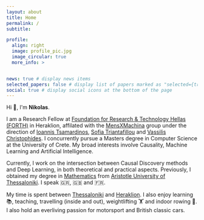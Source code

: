 ```yaml
---
layout: about
title: Home
permalink: /
subtitle:

profile:
  align: right
  image: profile_pic.jpg
  image_circular: true
  more_info: >


news: true # display news items
selected_papers: false # display list of papers marked as "selected={true}"
social: true # display social icons at the bottom of the page
---
```


Hi 👋, I'm **Nikolas**. 

I am a Research Fellow at <a href='https://www.forth.gr/en/home/' target='_blank'>Foundation for Research & Technology Hellas (FORTH)</a> in Heraklion, affilated with the <a href=''>MensXMachina</a> group under the direction of <a href='https://scholar.google.com/citations?user=7fendUwAAAAJ/' target='_blank'>Ioannis Tsamardinos</a>, <a href='https://sites.google.com/view/softriant/home/' target='_blank'>Sofia Triantafillou</a> and <a href='https://who.rocq.inria.fr/Vassilis.Christophides/' target='_blank'>Vassilis Christophides</a>. I concurrently pursue a Masters degree in Computer Science at the University of Crete. My broad interests involve Causality, Machine Learning and Artificial Intelligence. 

Currently, I work on the intersection between Causal Discovery methods and Deep Learning, in both theoretical and practical aspects. Previously, I obtained my degree in <a href='https://www.auth.gr/en/school/math-en/' target='_blank'>Mathematics</a> from <a href ='https://www.auth.gr/en/' target='_blank'>Aristotle University of Thessaloniki</a>. I speak 🇬🇷, 🇬🇧 and 🇫🇷.

My time is spent between <a href='https://en.wikipedia.org/wiki/Thessaloniki' target='_blank'>Thessaloniki</a> and <a href='https://en.wikipedia.org/wiki/Heraklion' target='_blank'>Heraklion</a>. I also enjoy learning 📚, teaching, travelling (inside and out), weightlifting 🏋️ and indoor rowing 🚣. I also hold an everliving passion for motorsport and British classic cars.
